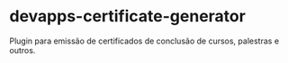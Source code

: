 # devapps-certificate-generator
Plugin para emissão de certificados de conclusão de cursos, palestras e outros.
